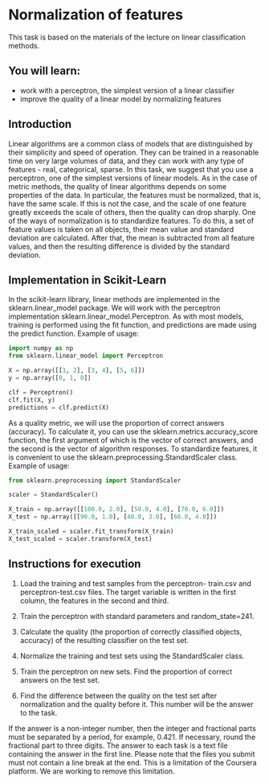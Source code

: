 # Normalization of features

This task is based on the materials of the lecture on linear classification methods.

## You will learn:

- work with a perceptron, the simplest version of a linear classifier
- improve the quality of a linear model by normalizing features

## Introduction

Linear algorithms are a common class of models that are distinguished by their simplicity and speed of operation. They can be trained in a reasonable time on very large volumes of data, and they can work with any type of features - real, categorical, sparse. In this task, we suggest that you use a perceptron, one of the simplest versions of linear models.
As in the case of metric methods, the quality of linear algorithms depends on some properties of the data. In particular, the features
must be normalized, that is, have the same scale. If this is not the case, and the scale of one feature greatly exceeds the scale of others, then the quality can drop sharply.
One of the ways of normalization is to standardize features. To do this, a set of feature values ​​is taken on all objects, their mean value and standard deviation are calculated. After that, the mean is subtracted from all feature values, and then the resulting difference is divided by the standard deviation.

## Implementation in Scikit-Learn

In the scikit-learn library, linear methods are implemented in the sklearn.linear_model package.
We will work with the perceptron implementation sklearn.linear_model.Perceptron.
As with most models, training is performed using the fit function, and predictions are made using the predict function.
Example of usage:

```python
import numpy as np
from sklearn.linear_model import Perceptron

X = np.array([[1, 2], [3, 4], [5, 6]])
y = np.array([0, 1, 0])

clf = Perceptron()
clf.fit(X, y)
predictions = clf.predict(X)

```

As a quality metric, we will use the proportion of correct
answers (accuracy). To calculate it, you can use the sklearn.metrics.accuracy_score function, the first argument of which is the vector of correct answers, and the second is the vector of algorithm responses.
To standardize features, it is convenient to use the sklearn.preprocessing.StandardScaler class.
Example of usage:

```python
from sklearn.preprocessing import StandardScaler

scaler = StandardScaler()

X_train = np.array([[100.0, 2.0], [50.0, 4.0], [70.0, 6.0]])
X_test = np.array([[90.0, 1.0], [40.0, 3.0], [60.0, 4.0]])

X_train_scaled = scaler.fit_transform(X_train)
X_test_scaled = scaler.transform(X_test)

```

## Instructions for execution

1. Load the training and test samples from the perceptron-
train.csv and perceptron-test.csv files. The target variable is written in the first column, the features in the second and third.
2. Train the perceptron with standard parameters and random_state=241.

3. Calculate the quality (the proportion of correctly classified objects, accuracy) of the resulting classifier on the test set.

4. Normalize the training and test sets using the
StandardScaler class.

5. Train the perceptron on new sets. Find the proportion of correct answers on the test set.

6. Find the difference between the quality on the test set after normalization and the quality before it. This number will be the answer to the task.

If the answer is a non-integer number, then the integer and fractional parts
must be separated by a period, for example, 0.421. If necessary, round the fractional part to three digits.
The answer to each task is a text file containing the answer in
the first line. Please note that the files you submit must not contain a line break at the end. This is a limitation of the Coursera platform. We are working to remove this limitation.
